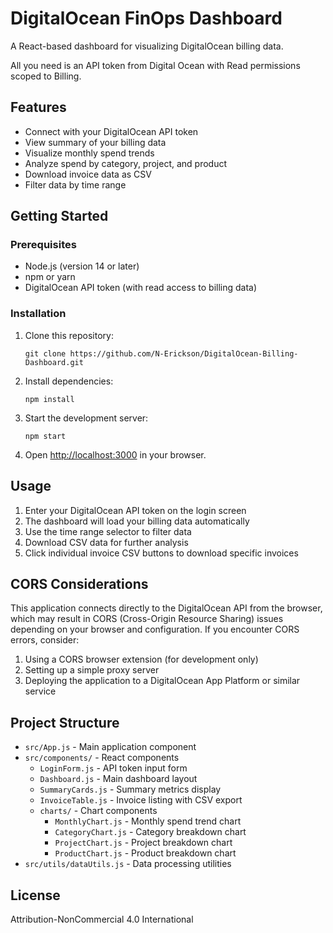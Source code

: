 # DigitalOcean FinOps Dashboard

A React-based dashboard for visualizing DigitalOcean billing data.

All you need is an API token from Digital Ocean with Read permissions scoped to Billing.

## Features

- Connect with your DigitalOcean API token
- View summary of your billing data
- Visualize monthly spend trends
- Analyze spend by category, project, and product
- Download invoice data as CSV
- Filter data by time range

## Getting Started

### Prerequisites

- Node.js (version 14 or later)
- npm or yarn
- DigitalOcean API token (with read access to billing data)

### Installation

1. Clone this repository:
   ```
   git clone https://github.com/N-Erickson/DigitalOcean-Billing-Dashboard.git
   ```

2. Install dependencies:
   ```
   npm install
   ```

3. Start the development server:
   ```
   npm start
   ```

4. Open [http://localhost:3000](http://localhost:3000) in your browser.

## Usage

1. Enter your DigitalOcean API token on the login screen
2. The dashboard will load your billing data automatically
3. Use the time range selector to filter data
4. Download CSV data for further analysis
5. Click individual invoice CSV buttons to download specific invoices

## CORS Considerations

This application connects directly to the DigitalOcean API from the browser, which may result in CORS (Cross-Origin Resource Sharing) issues depending on your browser and configuration. If you encounter CORS errors, consider:

1. Using a CORS browser extension (for development only)
2. Setting up a simple proxy server
3. Deploying the application to a DigitalOcean App Platform or similar service

## Project Structure

- `src/App.js` - Main application component
- `src/components/` - React components
  - `LoginForm.js` - API token input form
  - `Dashboard.js` - Main dashboard layout
  - `SummaryCards.js` - Summary metrics display
  - `InvoiceTable.js` - Invoice listing with CSV export
  - `charts/` - Chart components
    - `MonthlyChart.js` - Monthly spend trend chart
    - `CategoryChart.js` - Category breakdown chart
    - `ProjectChart.js` - Project breakdown chart
    - `ProductChart.js` - Product breakdown chart
- `src/utils/dataUtils.js` - Data processing utilities

## License
Attribution-NonCommercial 4.0 International
